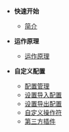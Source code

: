 + **快速开始**
    + [简介](/zh-cn/Intro.md)

+ **运作原理**
    + [运作原理](/zh-cn/Principle.md)

+ **自定义配置**
    + [配置管理](/zh-cn/ConfigManage.md)
    + [设置导入配置](/zh-cn/ImportConfig.md)
    + [设置导出配置](/zh-cn/ExportConfig.md)
    + [自定义操作符](/zh-cn/CustomOperator.md)
    + [第三方插件](/zh-cn/Addons.md)

